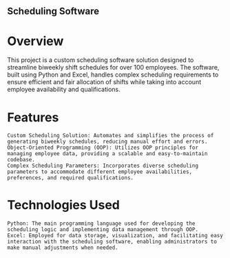 ## Scheduling Software
# Overview

This project is a custom scheduling software solution designed to streamline biweekly shift schedules for over 100 employees. The software, built using Python and Excel, handles complex scheduling requirements to ensure efficient and fair allocation of shifts while taking into account employee availability and qualifications.

# Features

    Custom Scheduling Solution: Automates and simplifies the process of generating biweekly schedules, reducing manual effort and errors.
    Object-Oriented Programming (OOP): Utilizes OOP principles for managing employee data, providing a scalable and easy-to-maintain codebase.
    Complex Scheduling Parameters: Incorporates diverse scheduling parameters to accommodate different employee availabilities, preferences, and required qualifications.

# Technologies Used

    Python: The main programming language used for developing the scheduling logic and implementing data management through OOP.
    Excel: Employed for data storage, visualization, and facilitating easy interaction with the scheduling software, enabling administrators to make manual adjustments when needed.

